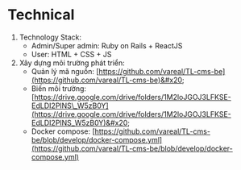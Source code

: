 # Technical

1. Technology Stack:&#x20;
   * Admin/Super admin: Ruby on Rails + ReactJS
   * User: HTML + CSS + JS
2. Xây dựng môi trường phát triển:
   * Quản lý mã nguồn: [https://github.com/vareal/TL-cms-be](https://github.com/vareal/TL-cms-be)&#x20;
   * Biến môi trường: [https://drive.google.com/drive/folders/1M2loJGOJ3LFKSE-EdLDI2PlNS\_W5zB0Y](https://drive.google.com/drive/folders/1M2loJGOJ3LFKSE-EdLDI2PlNS_W5zB0Y)&#x20;
   * Docker compose: [https://github.com/vareal/TL-cms-be/blob/develop/docker-compose.yml](https://github.com/vareal/TL-cms-be/blob/develop/docker-compose.yml)
